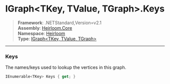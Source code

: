 # IGraph\<TKey, TValue, TGraph>.Keys

> **Framework**: .NETStandard,Version=v2.1  
> **Assembly**: [Heirloom.Core][0]  
> **Namespace**: [Heirloom][0]  
> **Type**: [IGraph\<TKey, TValue, TGraph>][1]  

--------------------------------------------------------------------------------

### Keys

The names/keys used to lookup the vertices in this graph.

```cs
IEnumerable<TKey> Keys { get; }
```

[0]: ..\Heirloom.Core.md
[1]: Heirloom.IGraph[TKey,TValue,TGraph].md
